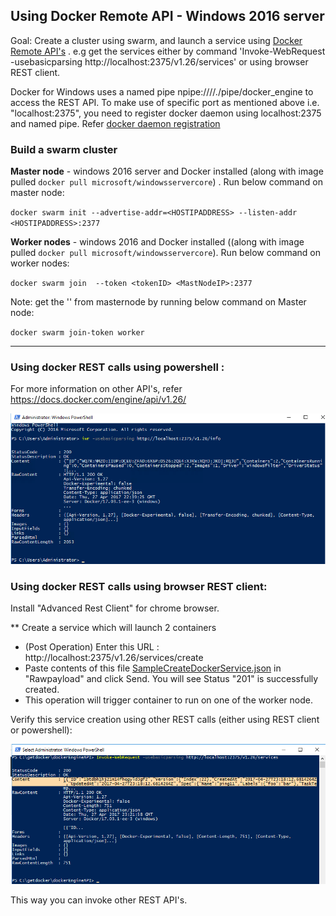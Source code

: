 
## Using Docker Remote API - Windows 2016 server
Goal: Create a cluster using swarm, and launch a service using [Docker Remote API's](https://docs.docker.com/engine/api/v1.26/) . 
e.g get the services either by command 'Invoke-WebRequest -usebasicparsing http://localhost:2375/v1.26/services' or using browser REST client. 

Docker for Windows uses a named pipe npipe:////./pipe/docker_engine to access the REST API. 
To make use of specific port as mentioned above i.e. "localhost:2375", you need to register docker daemon using localhost:2375 and named pipe. Refer [docker daemon registration](https://github.com/getreddy/getdocker/blob/master/dockerEngineAPI/dockerDaemonRegistration.ps1)

### Build a swarm cluster

**Master node** - windows 2016 server and Docker installed (along with image pulled `docker pull microsoft/windowsservercore`) . Run below command on master node:

`docker swarm init --advertise-addr=<HOSTIPADDRESS> --listen-addr <HOSTIPADDRESS>:2377`

**Worker nodes** - windows 2016 and Docker installed ((along with image pulled `docker pull microsoft/windowsservercore`). Run below command on worker nodes:

`docker swarm join  --token <tokenID> <MastNodeIP>:2377`

Note: get the '<tokenID>' from masternode by running below command on Master node:

`docker swarm join-token worker`

-----

### Using docker REST calls using powershell :
For more information on other API's, refer https://docs.docker.com/engine/api/v1.26/

![ScreenShot](https://github.com/getreddy/getdocker/blob/master/dockerEngineAPI/DockerServiceAPIScreenshot.png)

### Using docker REST calls using browser REST client:

Install "Advanced Rest Client" for chrome browser. 

** Create a service which will launch 2 containers 

* (Post Operation) Enter this URL : http://localhost:2375/v1.26/services/create  
* Paste contents of this file [SampleCreateDockerService.json](https://github.com/getreddy/getdocker/blob/master/dockerEngineAPI/CreateService.json) in "Rawpayload"  and click Send. You will see Status "201" is successfully created.
* This operation will trigger container to run on one of the worker node. 

Verify this service creation using other REST calls (either using REST client or powershell): 

![ScreenShot](https://github.com/getreddy/getdocker/blob/master/dockerEngineAPI/VerifyDockerCerateServiceScreenshot.png)

This way you can invoke other REST API's. 
